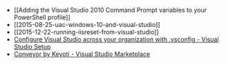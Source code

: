 - [[Adding the Visual Studio 2010 Command Prompt variables to your PowerShell profile]]
- [[2015-08-25-uac-windows-10-and-visual-studio]]
- [[2015-12-22-running-iisreset-from-visual-studio]]
- [Configure Visual Studio across your organization with .vsconfig - Visual Studio Setup](https://devblogs.microsoft.com/setup/configure-visual-studio-across-your-organization-with-vsconfig/)
- [Conveyor by Keyoti - Visual Studio Marketplace](https://marketplace.visualstudio.com/items?itemName=vs-publisher-1448185.ConveyorbyKeyoti)